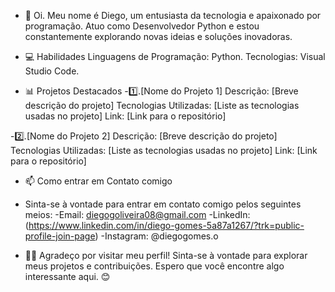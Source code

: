 - 👋 Oi. Meu nome é Diego, um entusiasta da tecnologia e apaixonado por programação. Atuo como Desenvolvedor Python e estou constantemente explorando novas ideias e soluções inovadoras.

- 💻 Habilidades
  Linguagens de Programação: Python.
  Tecnologias: Visual Studio Code.

- 📊 Projetos Destacados
-1️⃣.[Nome do Projeto 1]
  Descrição: [Breve descrição do projeto]
  Tecnologias Utilizadas: [Liste as tecnologias usadas no projeto]
  Link: [Link para o repositório]

 -2️⃣.[Nome do Projeto 2]
  Descrição: [Breve descrição do projeto]
  Tecnologias Utilizadas: [Liste as tecnologias usadas no projeto]
  Link: [Link para o repositório]

- 📫 Como entrar em Contato comigo
- Sinta-se à vontade para entrar em contato comigo pelos seguintes meios:
-Email: diegogoliveira08@gmail.com
-LinkedIn: (https://www.linkedin.com/in/diego-gomes-5a87a1267/?trk=public-profile-join-page)
-Instagram: @diegogomes.o

- 👍🏻 Agradeço por visitar meu perfil! Sinta-se à vontade para explorar meus projetos e contribuições. Espero que você encontre algo interessante aqui. 😊

<!---
Diih0801/Diih0801 is a ✨ special ✨ repository because its `README.md` (this file) appears on your GitHub profile.
You can click the Preview link to take a look at your changes.
--->
